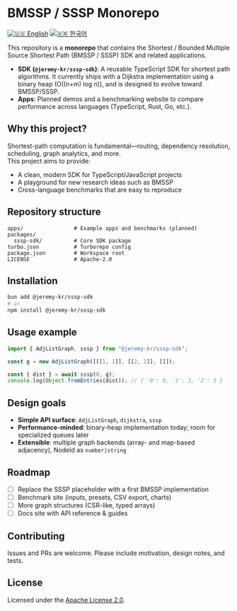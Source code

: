 # BMSSP / SSSP Monorepo

[![🇺🇸 English](https://img.shields.io/badge/lang-English-blue)](./README.md)
[![🇰🇷 한국어](https://img.shields.io/badge/lang-한국어-red)](./README.ko.md)

This repository is a **monorepo** that contains the Shortest / Bounded Multiple Source Shortest Path (BMSSP / SSSP) SDK and related applications.

- **SDK (`@jeremy-kr/sssp-sdk`)**: A reusable TypeScript SDK for shortest path algorithms. It currently ships with a Dijkstra implementation using a binary heap (O((n+m) log n)), and is designed to evolve toward BMSSP/SSSP.
- **Apps**: Planned demos and a benchmarking website to compare performance across languages (TypeScript, Rust, Go, etc.).

## Why this project?

Shortest-path computation is fundamental—routing, dependency resolution, scheduling, graph analytics, and more.  
This project aims to provide:

- A clean, modern SDK for TypeScript/JavaScript projects
- A playground for new research ideas such as BMSSP
- Cross-language benchmarks that are easy to reproduce

## Repository structure

```
apps/                # Example apps and benchmarks (planned)
packages/
  sssp-sdk/          # Core SDK package
turbo.json           # Turborepo config
package.json         # Workspace root
LICENSE              # Apache-2.0
```

## Installation

```bash
bun add @jeremy-kr/sssp-sdk
# or
npm install @jeremy-kr/sssp-sdk
```

## Usage example

```ts
import { AdjListGraph, sssp } from "@jeremy-kr/sssp-sdk";

const g = new AdjListGraph([[[1, 1]], [[2, 2]], []]);

const { dist } = await sssp(0, g);
console.log(Object.fromEntries(dist)); // { '0': 0, '1': 1, '2': 3 }
```

## Design goals

- **Simple API surface**: `AdjListGraph`, `dijkstra`, `sssp`
- **Performance-minded**: binary-heap implementation today; room for specialized queues later
- **Extensible**: multiple graph backends (array- and map-based adjacency), NodeId as `number|string`

## Roadmap

- [ ] Replace the SSSP placeholder with a first BMSSP implementation
- [ ] Benchmark site (inputs, presets, CSV export, charts)
- [ ] More graph structures (CSR-like, typed arrays)
- [ ] Docs site with API reference & guides

## Contributing

Issues and PRs are welcome. Please include motivation, design notes, and tests.

## License

Licensed under the [Apache License 2.0](./LICENSE).
